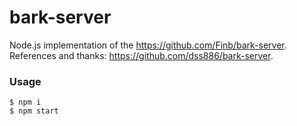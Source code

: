 # bark-server
Node.js implementation of the https://github.com/Finb/bark-server.
References and thanks: https://github.com/dss886/bark-server.

### Usage
```
$ npm i
$ npm start
```